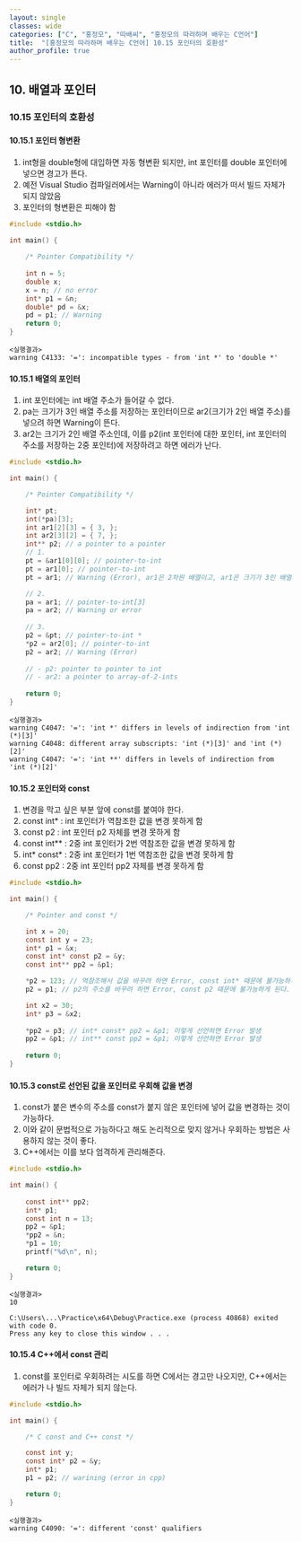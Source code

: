 ```yaml
---
layout: single
classes: wide
categories: ["C", "홍정모", "따배씨", "홍정모의 따라하며 배우는 C언어"]
title:  "[홍정모의 따라하며 배우는 C언어] 10.15 포인터의 호환성"
author_profile: true
---
```


## 10. 배열과 포인터

### 10.15 포인터의 호환성

#### 10.15.1 포인터 형변환

1. int형을 double형에 대입하면 자동 형변환 되지만, int 포인터를 double 포인터에 넣으면 경고가 뜬다.
2. 예전 Visual Studio 컴파일러에서는 Warning이 아니라 에러가 떠서 빌드 자체가 되지 않았음
3. 포인터의 형변환은 피해야 함

```c
#include <stdio.h>

int main() {
    
	/* Pointer Compatibility */
    
	int n = 5;
	double x;
	x = n; // no error
	int* p1 = &n;
	double* pd = &x;
	pd = p1; // Warning
	return 0;
}
```
```
<실행결과>
warning C4133: '=': incompatible types - from 'int *' to 'double *'
```

#### 10.15.1 배열의 포인터

1. int 포인터에는 int 배열 주소가 들어갈 수 없다.
2. pa는 크기가 3인 배열 주소를 저장하는 포인터이므로 ar2(크기가 2인 배열 주소)를 넣으려 하면 Warning이 뜬다.
3. ar2는 크기가 2인 배열 주소인데, 이를 p2(int 포인터에 대한 포인터, int 포인터의 주소를 저장하는 2중 포인터)에 저장하려고 하면 에러가 난다.

```c
#include <stdio.h>

int main() {

	/* Pointer Compatibility */

	int* pt;
	int(*pa)[3];
	int ar1[2][3] = { 3, };
	int ar2[3][2] = { 7, };
	int** p2; // a pointer to a pointer
	// 1.
	pt = &ar1[0][0]; // pointer-to-int
	pt = ar1[0]; // pointer-to-int
	pt = ar1; // Warning (Error), ar1은 2차원 배열이고, ar1은 크기가 3인 배열 주소를 가르키므로 int 포인터에는 호환 불가

	// 2.
	pa = ar1; // pointer-to-int[3]
	pa = ar2; // Warning or error
    
	// 3.
	p2 = &pt; // pointer-to-int *
	*p2 = ar2[0]; // pointer-to-int
	p2 = ar2; // Warning (Error)
    
	// - p2: pointer to pointer to int
	// - ar2: a pointer to array-of-2-ints
    
	return 0;
}
```
```
<실행결과>
warning C4047: '=': 'int *' differs in levels of indirection from 'int (*)[3]'
warning C4048: different array subscripts: 'int (*)[3]' and 'int (*)[2]'
warning C4047: '=': 'int **' differs in levels of indirection from 'int (*)[2]'
```

#### 10.15.2 포인터와 const

1. 변경을 막고 싶은 부분 앞에 const를 붙여야 한다.
2. const int* : int 포인터가 역참조한 값을 변경 못하게 함
3. const p2 : int 포인터 p2 자체를 변경 못하게 함
4. const int** : 2중 int 포인터가 2번 역참조한 값을 변경 못하게 함
5. int* const* : 2중 int 포인터가 1번 역참조한 값을 변경 못하게 함
6. const pp2 : 2중 int 포인터 pp2 자체를 변경 못하게 함

```c
#include <stdio.h>

int main() {

	/* Pointer and const */

	int x = 20;
	const int y = 23;
	int* p1 = &x;
	const int* const p2 = &y;
	const int** pp2 = &p1;

	*p2 = 123; // 역참조해서 값을 바꾸려 하면 Error, const int* 때문에 불가능하게 된다.
	p2 = p1; // p2의 주소를 바꾸려 하면 Error, const p2 때문에 불가능하게 된다.

	int x2 = 30;
	int* p3 = &x2;
    
	*pp2 = p3; // int* const* pp2 = &p1; 이렇게 선언하면 Error 발생
	pp2 = &p1; // int** const pp2 = &p1; 이렇게 선언하면 Error 발생
    
	return 0;
}
```

#### 10.15.3 const로 선언된 값을 포인터로 우회해 값을 변경

1. const가 붙은 변수의 주소를 const가 붙지 않은 포인터에 넣어 값을 변경하는 것이 가능하다.
2. 이와 같이 문법적으로 가능하다고 해도 논리적으로 맞지 않거나 우회하는 방법은 사용하지 않는 것이 좋다.
3. C++에서는 이를 보다 엄격하게 관리해준다.

```c
#include <stdio.h>

int main() {
    
	const int** pp2;
	int* p1;
	const int n = 13;
	pp2 = &p1;
	*pp2 = &n;
	*p1 = 10;
	printf("%d\n", n);

	return 0;
}
```
```
<실행결과>
10

C:\Users\...\Practice\x64\Debug\Practice.exe (process 40868) exited with code 0.
Press any key to close this window . . .
```

#### 10.15.4 C++에서 const 관리

1. const를 포인터로 우회하려는 시도를 하면 C에서는 경고만 나오지만, C++에서는 에러가 나 빌드 자체가 되지 않는다.

```c
#include <stdio.h>

int main() {

	/* C const and C++ const */

	const int y;
	const int* p2 = &y;
	int* p1;
	p1 = p2; // warining (error in cpp)

	return 0;
}
```
```
<실행결과>
warning C4090: '=': different 'const' qualifiers
```
